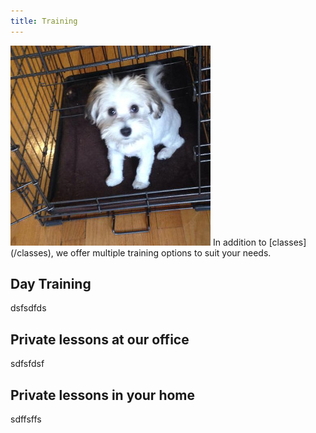 ```yaml
---
title: Training
---
```

<img class="right" src="/images/training.jpg" alt="" />
In addition to [classes](/classes), we offer multiple training options to suit your needs.

## Day Training

dsfsdfds

## Private lessons at our office

sdfsfdsf

## Private lessons in your home

sdffsffs